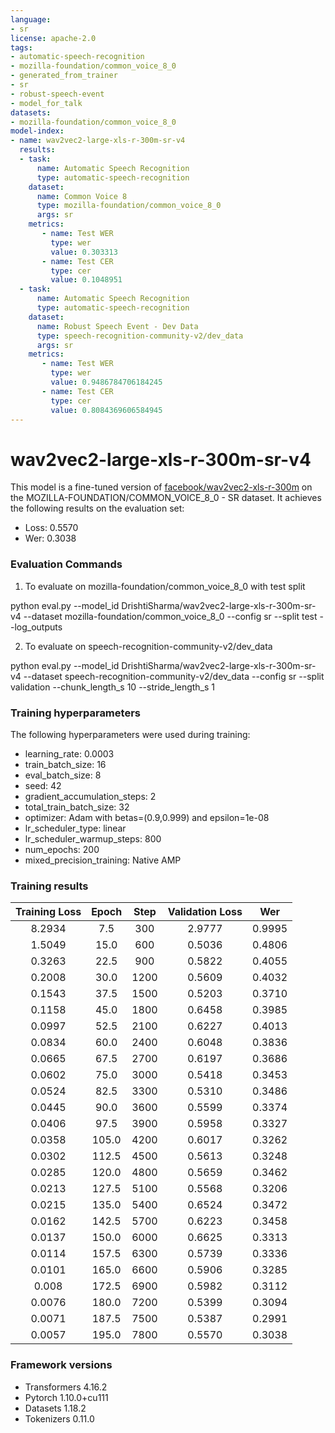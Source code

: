 ```yaml
---
language:
- sr
license: apache-2.0
tags:
- automatic-speech-recognition
- mozilla-foundation/common_voice_8_0
- generated_from_trainer
- sr
- robust-speech-event
- model_for_talk
datasets:
- mozilla-foundation/common_voice_8_0
model-index:
- name: wav2vec2-large-xls-r-300m-sr-v4
  results:
  - task: 
      name: Automatic Speech Recognition 
      type: automatic-speech-recognition
    dataset:
      name: Common Voice 8
      type: mozilla-foundation/common_voice_8_0
      args: sr
    metrics:
       - name: Test WER
         type: wer
         value: 0.303313
       - name: Test CER
         type: cer
         value: 0.1048951        
  - task: 
      name: Automatic Speech Recognition
      type: automatic-speech-recognition
    dataset:
      name: Robust Speech Event - Dev Data
      type: speech-recognition-community-v2/dev_data
      args: sr
    metrics:
       - name: Test WER
         type: wer
         value: 0.9486784706184245
       - name: Test CER
         type: cer
         value: 0.8084369606584945              
---
```


<!-- This model card has been generated automatically according to the information the Trainer had access to. You
should probably proofread and complete it, then remove this comment. -->

# wav2vec2-large-xls-r-300m-sr-v4

This model is a fine-tuned version of [facebook/wav2vec2-xls-r-300m](https://huggingface.co/facebook/wav2vec2-xls-r-300m) on the MOZILLA-FOUNDATION/COMMON_VOICE_8_0 - SR dataset.
It achieves the following results on the evaluation set:
- Loss: 0.5570
- Wer: 0.3038

### Evaluation Commands

1. To evaluate on mozilla-foundation/common_voice_8_0 with test split

python eval.py --model_id DrishtiSharma/wav2vec2-large-xls-r-300m-sr-v4 --dataset mozilla-foundation/common_voice_8_0 --config sr --split test --log_outputs

2. To evaluate on speech-recognition-community-v2/dev_data

python eval.py --model_id DrishtiSharma/wav2vec2-large-xls-r-300m-sr-v4 --dataset speech-recognition-community-v2/dev_data --config sr --split validation --chunk_length_s 10 --stride_length_s 1

### Training hyperparameters

The following hyperparameters were used during training:
- learning_rate: 0.0003
- train_batch_size: 16
- eval_batch_size: 8
- seed: 42
- gradient_accumulation_steps: 2
- total_train_batch_size: 32
- optimizer: Adam with betas=(0.9,0.999) and epsilon=1e-08
- lr_scheduler_type: linear
- lr_scheduler_warmup_steps: 800
- num_epochs: 200
- mixed_precision_training: Native AMP

### Training results

| Training Loss | Epoch | Step | Validation Loss | Wer    |
|:-------------:|:-----:|:----:|:---------------:|:------:|
| 8.2934        | 7.5   | 300  | 2.9777          | 0.9995 |
| 1.5049        | 15.0  | 600  | 0.5036          | 0.4806 |
| 0.3263        | 22.5  | 900  | 0.5822          | 0.4055 |
| 0.2008        | 30.0  | 1200 | 0.5609          | 0.4032 |
| 0.1543        | 37.5  | 1500 | 0.5203          | 0.3710 |
| 0.1158        | 45.0  | 1800 | 0.6458          | 0.3985 |
| 0.0997        | 52.5  | 2100 | 0.6227          | 0.4013 |
| 0.0834        | 60.0  | 2400 | 0.6048          | 0.3836 |
| 0.0665        | 67.5  | 2700 | 0.6197          | 0.3686 |
| 0.0602        | 75.0  | 3000 | 0.5418          | 0.3453 |
| 0.0524        | 82.5  | 3300 | 0.5310          | 0.3486 |
| 0.0445        | 90.0  | 3600 | 0.5599          | 0.3374 |
| 0.0406        | 97.5  | 3900 | 0.5958          | 0.3327 |
| 0.0358        | 105.0 | 4200 | 0.6017          | 0.3262 |
| 0.0302        | 112.5 | 4500 | 0.5613          | 0.3248 |
| 0.0285        | 120.0 | 4800 | 0.5659          | 0.3462 |
| 0.0213        | 127.5 | 5100 | 0.5568          | 0.3206 |
| 0.0215        | 135.0 | 5400 | 0.6524          | 0.3472 |
| 0.0162        | 142.5 | 5700 | 0.6223          | 0.3458 |
| 0.0137        | 150.0 | 6000 | 0.6625          | 0.3313 |
| 0.0114        | 157.5 | 6300 | 0.5739          | 0.3336 |
| 0.0101        | 165.0 | 6600 | 0.5906          | 0.3285 |
| 0.008         | 172.5 | 6900 | 0.5982          | 0.3112 |
| 0.0076        | 180.0 | 7200 | 0.5399          | 0.3094 |
| 0.0071        | 187.5 | 7500 | 0.5387          | 0.2991 |
| 0.0057        | 195.0 | 7800 | 0.5570          | 0.3038 |


### Framework versions

- Transformers 4.16.2
- Pytorch 1.10.0+cu111
- Datasets 1.18.2
- Tokenizers 0.11.0
